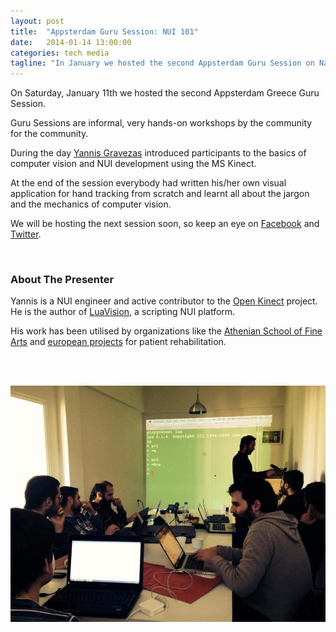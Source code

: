 ```yaml
---
layout: post
title:  "Appsterdam Guru Session: NUI 101"
date:   2014-01-14 13:00:00
categories: tech media
tagline: "In January we hosted the second Appsterdam Guru Session on Natural User Interfaces with Yannis Gravezas"
---
```


On Saturday, January 11th we hosted the second Appsterdam Greece Guru Session.

Guru Sessions are informal, very hands-on workshops by the community for the community.

During the day [Yannis Gravezas] introduced participants to the basics of computer vision and NUI development using the MS Kinect.

At the end of the session everybody had written his/her own visual application for hand tracking from scratch and learnt all about the jargon and the mechanics of computer vision.

We will be hosting the next session soon, so keep an eye on [Facebook] and [Twitter].

<br>

### About The Presenter

Yannis is a NUI engineer and active contributor to the [Open Kinect] project. He is the author of [LuaVision], a scripting NUI platform.

His work has been utilised by organizations like the [Athenian School of Fine Arts] and [european projects] for patient rehabilitation.

<br>
<br>

![NUI Session](/images/NUI101/image1.jpg)


[Yannis Gravezas]: http://wizgrav.com/ 'Yannis Gravezas'
[Facebook]: https://facebook.com/StoneSoupGr 'Stone Soup on Facebook'
[Twitter]: https://twitter.com/StoneSoupGr 'Stone Soup on Twitter'
[Open Kinect]: http://openkinect.org/wiki/Main_Page 'Open Kinect'
[LuaVision]: https://github.com/LuaVision 'LuaVision'
[Athenian School of Fine Arts]: https://www.youtube.com/watch?v=uXRKgvox1xQ 'Athenian School of Fine Arts'
[european projects]: http://www.strokeback.eu/ 'european projects'



